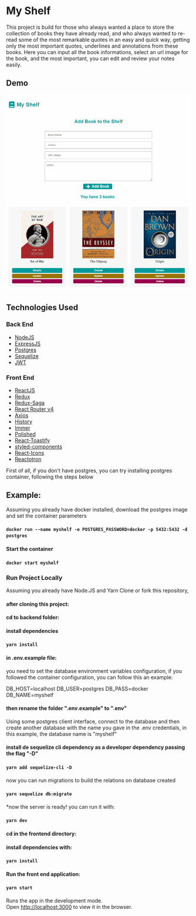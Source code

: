 # My Shelf

This project is build for those who always wanted a place to store the collection of books they have already read, and who always wanted to re-read some of the most remarkable quotes in an easy and quick way, getting only the most important quotes, underlines and annotations from these books.
Here you can input all the book informations, select an url image for the book, and the most important, you can edit and review your notes easily. 

## Demo

![](MyShelfDemo.gif)

## Technologies Used
  
  ### Back End
  
  -  [NodeJS](https://nodejs.org/)
  -  [ExpressJS](https://expressjs.com/)
  -  [Postgres](https://postgresql.org/)
  -  [Sequelize](https://sequelize.org/master/)
  -  [JWT](https://jwt.io/)
  
  ### Front End   
  
  -  [ReactJS](https://reactjs.org/)
  -  [Redux](https://redux.js.org/)
  -  [Redux-Saga](https://redux-saga.js.org/)
  -  [React Router v4](https://github.com/ReactTraining/react-router)
  -  [Axios](https://github.com/axios/axios)
  -  [History](https://www.npmjs.com/package/history)
  -  [Immer](https://github.com/immerjs/immer)
  -  [Polished](https://polished.js.org/)
  -  [React-Toastify](https://fkhadra.github.io/react-toastify/)
  -  [styled-components](https://www.styled-components.com/)
  -  [React-Icons](https://react-icons.netlify.com/)
  -  [Reactotron](https://infinite.red/reactotron)
   


First of all, if you don't have postgres, you can try installing postgres container, following the steps below

## Example:
Assuming you already have docker installed, download the postgres image and set the container parameters

#### `docker run --name myshelf -e POSTGRES_PASSWORD=docker -p 5432:5432 -d postgres`

####  Start the container

#### `docker start myshelf`


### Run Project Locally

Assuming you already have Node.JS and Yarn Clone or fork this repository,

#### after cloning this project:

#### cd to backend folder:

#### install dependencies

#### `yarn install`

#### in .env.example file:

you need to set the database environment variables configuration, if you followed the container configuration, you can follow this an example:

DB_HOST=localhost
DB_USER=postgres
DB_PASS=docker
DB_NAME=myshelf

#### then rename the folder ".env.example" to ".env" 

Using some postgres client interface, connect to the database and then create another database with the name you gave in the .env credentials, in this example, the database name is "myshelf"

#### install de sequelize cli dependency as a developer dependency passing the flag "-D"

#### `yarn add sequelize-cli -D`

now you can run migrations to build the relations on database created

#### `yarn sequelize db:migrate`


*now the server is ready! you can run it with:

#### `yarn dev`

#### cd in the frontend directory:

#### install dependencies with:

 #### `yarn install`

#### Run the front end application:

#### `yarn start`


Runs the app in the development mode.<br />
Open [http://localhost:3000](http://localhost:3000) to view it in the browser.

